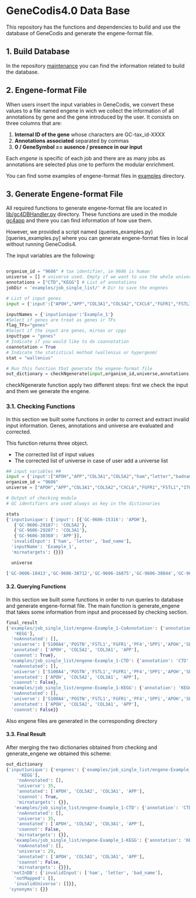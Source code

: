 # GeneCodis4.0 Data Base

This repository has the functions and dependencies to build and use the database of GeneCodis and generate the engene-format file.  

## 1. Build Database

In the repository [maintenance](maintenance/) you can find the information related to build the database.

## 2. Engene-format File

When users insert the input variables in GeneCodis, we convert these values to a file named engene in wich we collect the information of all annotations by gene and the gene introduced by the user. It consists on three columns that are:
  1. **Internal ID of the gene** whose characters are GC-tax_id-XXXX
  2. **Annotations associated** separated by commas
  3. **0 / GeneSymbol == ausence / presence in our input**

Each *engene* is specific of each job and there are as many jobs as annotations are selected plus one to perform the modular enrichment.

You can find some examples of engene-format files in [examples](examples/) directory.

## 3. Generate Engene-format File

All required functions to generate engene-format file are located in [lib/gc4DBHandler.py](lib/gc4DBHandler.py) directory. These functions are used in the module [gc4app](../gc4app) and there you can find information of how use them.

However, we provided a script named (queries_examples.py)[queries_examples.py] where you can generate engene-format files in local without running GeneCodis4.

The input variables are the following:

```python

organism_id = "9606" # tax identifier, ie 9606 is human
universe = [] # universe used. Empty if we want to use the whole universe, in the other case, insert a list of elements
annotations = ["CTD","KEGG"] # List of annotations
jobDir = 'examples/job_single_list/' # Dir to save the engenes

# List of input genes
input = {'input':["APOH","APP","COL3A1","COL5A2","CXCL6","FGFR1","FSTL1","ITGAV","JAG1","JAG2","KCNJ8","LPL","LRPAP1","LUM","MSX1","NRP1","OLR1","PDGFA","PF4","PGLYRP1","POSTN","PRG2","PTK2","S100A4","SERPINA5","SLCO2A1","SPP1","STC1","THBD","TIMP1","TNFRSF21","VAV2","VCAN","VEGFA","VTN"]}

inputNames = {'input1unique':'Example_1'}
#Select if genes are treat as genes ir TFs
flag_TFs="genes"
#Select if the input are genes, mirnas or cpgs
inputtype = "genes"
# Indicate if you would like to do coannotation
coannotation = True
# Indicate the statistical method (wallenius or hypergeom)
stat = "wallenius"

# Run this function that generate the engene-format file
out_dictionary = checkNgenerate(input,organism_id,universe,annotations,jobDir,inputtype,inputNames,coannotation,stat)
```

checkNgenerate function apply two different steps: first we check the input and them we generate the engene.

### 3.1. Checking Functions

In this section we built some functions in order to correct and extract invalid input information. Genes, annotations and universe are evaluated and corrected.

This function returns three object.

* The corrected list of input values
* The corrected list of universe in case of user add a universe list

```python
## input variables ##
input = {'input':["APOH","APP","COL3A1","COL5A2","ham","letter","badname"]}
organism_id = "9606"
universe = ["APOH","APP","COL3A1","COL5A2","CXCL6","FGFR1","FSTL1","ITGAV","JAG1","JAG2","KCNJ8","LPL","LRPAP1","LUM","MSX1","NRP1","OLR1","PDGFA","PF4","PGLYRP1","POSTN","PRG2","PTK2","S100A4","SERPINA5","SLCO2A1","SPP1","STC1","THBD","TIMP1","TNFRSF21","VAV2","VCAN","VEGFA","VTN"]

# Output of checking module
# GC identifiers are used always as key in the dictionaries

stats
{'input1unique': {'input': [{'GC-9606-15316': 'APOH'},
   {'GC-9606-29187': 'COL5A2'},
   {'GC-9606-29207': 'COL3A1'},
   {'GC-9606-30360': 'APP'}],
  'invalidInput': ['ham', 'letter', 'bad_name'],
  'inputName': 'Example_1',
  'mirnatargets': {}}}

  universe

['GC-9606-10413','GC-9606-38712','GC-9606-16875','GC-9606-38044','GC-9606-4332','GC-9606-5722','GC-9606-20678','GC-9606-9989','GC-9606-10808','GC-9606-15189','GC-9606-32030','GC-9606-32036','GC-9606-22553','GC-9606-37974','GC-9606-41977','GC-9606-3663','GC-9606-2084','GC-9606-4415','GC-9606-26525','GC-9606-10774','GC-9606-22461','GC-9606-32133','GC-9606-3587','GC-9606-4246','GC-9606-15316','GC-9606-24686','GC-9606-29207','GC-9606-25384','GC-9606-1847','GC-9606-29187','GC-9606-12497','GC-9606-30175','GC-9606-40031','GC-9606-13507','GC-9606-30360']
```

#### 3.2. Querying Functions

In this section we built some functions in order to run queries to database and generate engene-format file. The main function is generate_engene that takes some information from input and processed by checking section.

```python
final_result
{'examples/job_single_list/engene-Example_1-CoAnnotation': {'annotation': ['CTD',
   'KEGG'],
  'noAnnotated': [],
  'universe': ['S100A4','POSTN','FSTL1','FGFR1','PF4','SPP1','APOH','SERPINA5','VAV2','VEGFA','JAG1','JAG2','STC1','KCNJ8','OLR1','LRPAP1','COL5A2','COL3A1','MSX1','APP','NRP1','VCAN','ITGAV','SLCO2A1','PTK2','TNFRSF21','PDGFA','TIMP1','LPL','THBD','PRG2','LUM','PGLYRP1','VTN','CXCL6'],
  'annotated': ['APOH', 'COL5A2', 'COL3A1', 'APP'],
  'coannot': True},
 'examples/job_single_list/engene-Example_1-CTD': {'annotation': 'CTD',
  'noAnnotated': [],
  'universe': ['S100A4','POSTN','FSTL1','FGFR1','PF4','SPP1','APOH','SERPINA5','VAV2','VEGFA','JAG1','JAG2','STC1','KCNJ8','OLR1','LRPAP1','COL5A2','COL3A1','MSX1','APP','NRP1','VCAN','ITGAV','SLCO2A1','PTK2','TNFRSF21','PDGFA','TIMP1','LPL','THBD','PRG2','LUM','PGLYRP1','VTN','CXCL6'],
  'annotated': ['APOH', 'COL5A2', 'COL3A1', 'APP'],
  'coannot': False},
 'examples/job_single_list/engene-Example_1-KEGG': {'annotation': 'KEGG',
  'noAnnotated': [],
  'universe': ['S100A4','POSTN','FSTL1','FGFR1','PF4','SPP1','APOH','SERPINA5','VAV2','VEGFA','JAG1','JAG2','STC1','KCNJ8','OLR1','LRPAP1','COL5A2','COL3A1','MSX1','APP','NRP1','VCAN','ITGAV','SLCO2A1','PTK2','TNFRSF21','PDGFA','TIMP1','LPL','THBD','PRG2','LUM','PGLYRP1','VTN','CXCL6'],
  'annotated': ['APOH', 'COL5A2', 'COL3A1', 'APP'],
  'coannot': False}}
```

Also engene files are generated in the corresponding directory


#### 3.3. Final Result

After merging the two dictionaries obtained from checking and generate_engene we obtained this scheme:

```python
out_dictionary
{'input1unique': {'engenes': {'examples/job_single_list/engene-Example_1-CoAnnotation': {'annotation': ['CTD',
     'KEGG'],
    'noAnnotated': [],
    'universe': 35,
    'annotated': ['APOH', 'COL5A2', 'COL3A1', 'APP'],
    'coannot': True,
    'mirnatargets': {}},
   'examples/job_single_list/engene-Example_1-CTD': {'annotation': 'CTD',
    'noAnnotated': [],
    'universe': 35,
    'annotated': ['APOH', 'COL5A2', 'COL3A1', 'APP'],
    'coannot': False,
    'mirnatargets': {}},
   'examples/job_single_list/engene-Example_1-KEGG': {'annotation': 'KEGG',
    'noAnnotated': [],
    'universe': 29,
    'annotated': ['APOH', 'COL5A2', 'COL3A1', 'APP'],
    'coannot': False,
    'mirnatargets': {}}},
  'notInDB': {'invalidInput': ['ham', 'letter', 'bad_name'],
   'notMapped': [],
   'invalidUniverse': []}},
 'synonyms': {}}
```
